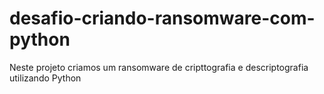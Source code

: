 # desafio-criando-ransomware-com-python
Neste projeto criamos um ransomware de cripttografia e descriptografia utilizando Python
